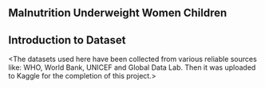 ## Malnutrition Underweight Women Children
## Introduction to Dataset

<The datasets used here have been collected from various reliable sources like: WHO, World Bank, UNICEF and Global Data Lab.     Then it was uploaded to Kaggle for the completion of this project.>


